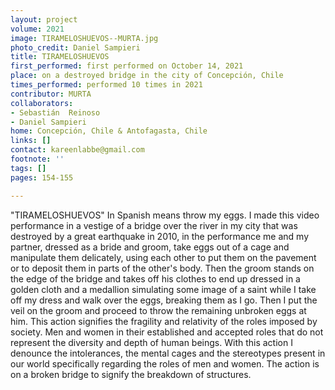 ```yaml
---
layout: project
volume: 2021
image: TIRAMELOSHUEVOS--MURTA.jpg
photo_credit: Daniel Sampieri
title: TIRAMELOSHUEVOS
first_performed: first performed on October 14, 2021
place: on a destroyed bridge in the city of Concepción, Chile
times_performed: performed 10 times in 2021
contributor: MURTA
collaborators:
- Sebastián  Reinoso
- Daniel Sampieri
home: Concepción, Chile & Antofagasta, Chile
links: []
contact: kareenlabbe@gmail.com
footnote: ''
tags: []
pages: 154-155

---
```


"TIRAMELOSHUEVOS" In Spanish means throw my eggs. I made this video performance in a vestige of a bridge over the river in my city that was destroyed by a great earthquake in 2010, in the performance me and my partner, dressed as a bride and groom, take eggs out of a cage and manipulate them delicately, using each other to put them on the pavement or to deposit them in parts of the other's body. Then the groom stands on the edge of the bridge and takes off his clothes to end up dressed in a golden cloth and a medallion simulating some image of a saint while I take off my dress and walk over the eggs, breaking them as I go. Then I put the veil on the groom and proceed to throw the remaining unbroken eggs at him.
This action signifies the fragility and relativity of the roles imposed by society. Men and women in their established and accepted roles that do not represent the diversity and depth of human beings. With this action I denounce the intolerances, the mental cages and the stereotypes present in our world specifically regarding the roles of men and women. The action is on a broken bridge to signify the breakdown of structures.

